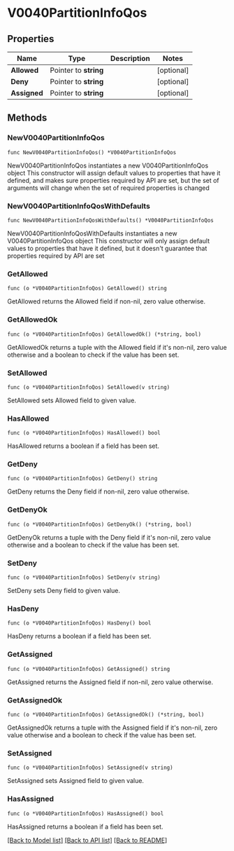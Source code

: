 # V0040PartitionInfoQos

## Properties

Name | Type | Description | Notes
------------ | ------------- | ------------- | -------------
**Allowed** | Pointer to **string** |  | [optional] 
**Deny** | Pointer to **string** |  | [optional] 
**Assigned** | Pointer to **string** |  | [optional] 

## Methods

### NewV0040PartitionInfoQos

`func NewV0040PartitionInfoQos() *V0040PartitionInfoQos`

NewV0040PartitionInfoQos instantiates a new V0040PartitionInfoQos object
This constructor will assign default values to properties that have it defined,
and makes sure properties required by API are set, but the set of arguments
will change when the set of required properties is changed

### NewV0040PartitionInfoQosWithDefaults

`func NewV0040PartitionInfoQosWithDefaults() *V0040PartitionInfoQos`

NewV0040PartitionInfoQosWithDefaults instantiates a new V0040PartitionInfoQos object
This constructor will only assign default values to properties that have it defined,
but it doesn't guarantee that properties required by API are set

### GetAllowed

`func (o *V0040PartitionInfoQos) GetAllowed() string`

GetAllowed returns the Allowed field if non-nil, zero value otherwise.

### GetAllowedOk

`func (o *V0040PartitionInfoQos) GetAllowedOk() (*string, bool)`

GetAllowedOk returns a tuple with the Allowed field if it's non-nil, zero value otherwise
and a boolean to check if the value has been set.

### SetAllowed

`func (o *V0040PartitionInfoQos) SetAllowed(v string)`

SetAllowed sets Allowed field to given value.

### HasAllowed

`func (o *V0040PartitionInfoQos) HasAllowed() bool`

HasAllowed returns a boolean if a field has been set.

### GetDeny

`func (o *V0040PartitionInfoQos) GetDeny() string`

GetDeny returns the Deny field if non-nil, zero value otherwise.

### GetDenyOk

`func (o *V0040PartitionInfoQos) GetDenyOk() (*string, bool)`

GetDenyOk returns a tuple with the Deny field if it's non-nil, zero value otherwise
and a boolean to check if the value has been set.

### SetDeny

`func (o *V0040PartitionInfoQos) SetDeny(v string)`

SetDeny sets Deny field to given value.

### HasDeny

`func (o *V0040PartitionInfoQos) HasDeny() bool`

HasDeny returns a boolean if a field has been set.

### GetAssigned

`func (o *V0040PartitionInfoQos) GetAssigned() string`

GetAssigned returns the Assigned field if non-nil, zero value otherwise.

### GetAssignedOk

`func (o *V0040PartitionInfoQos) GetAssignedOk() (*string, bool)`

GetAssignedOk returns a tuple with the Assigned field if it's non-nil, zero value otherwise
and a boolean to check if the value has been set.

### SetAssigned

`func (o *V0040PartitionInfoQos) SetAssigned(v string)`

SetAssigned sets Assigned field to given value.

### HasAssigned

`func (o *V0040PartitionInfoQos) HasAssigned() bool`

HasAssigned returns a boolean if a field has been set.


[[Back to Model list]](../README.md#documentation-for-models) [[Back to API list]](../README.md#documentation-for-api-endpoints) [[Back to README]](../README.md)


